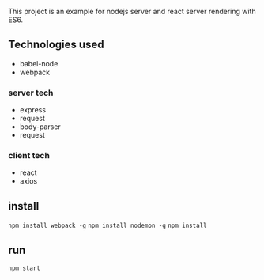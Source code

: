 This project is an example for nodejs server and react server rendering with ES6.

## Technologies used

* babel-node
* webpack


### server tech
* express
* request
* body-parser
* request


### client tech
* react
* axios


## install
`npm install webpack -g`
`npm install nodemon -g`
`npm install`


## run
`npm start`